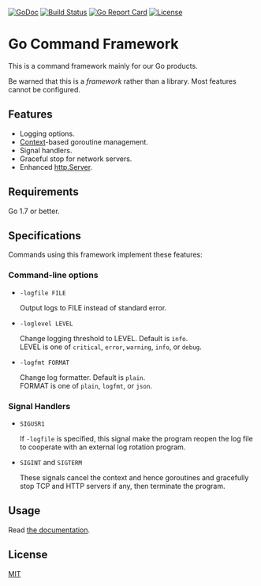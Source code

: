 [![GoDoc](https://godoc.org/github.com/cybozu-go/cmd?status.svg)][godoc]
[![Build Status](https://travis-ci.org/cybozu-go/cmd.svg?branch=master)](https://travis-ci.org/cybozu-go/cmd)
[![Go Report Card](https://goreportcard.com/badge/github.com/cybozu-go/cmd)](https://goreportcard.com/report/github.com/cybozu-go/cmd)
[![License](https://img.shields.io/github/license/cybozu-go/cmd.svg?maxAge=2592000)](LICENSE)

Go Command Framework
====================

This is a command framework mainly for our Go products.

Be warned that this is a _framework_ rather than a library.
Most features cannot be configured.

Features
--------

* Logging options.
* [Context](https://golang.org/pkg/context/)-based goroutine management.
* Signal handlers.
* Graceful stop for network servers.
* Enhanced [http.Server](https://golang.org/pkg/net/http/#Server).

Requirements
------------

Go 1.7 or better.

Specifications
--------------

Commands using this framework implement these features:

### Command-line options

* `-logfile FILE`

    Output logs to FILE instead of standard error.

* `-loglevel LEVEL`

    Change logging threshold to LEVEL.  Default is `info`.  
    LEVEL is one of `critical`, `error`, `warning`, `info`, or `debug`.

* `-logfmt FORMAT`

    Change log formatter.  Default is `plain`.  
    FORMAT is one of `plain`, `logfmt`, or `json`.

### Signal Handlers

* `SIGUSR1`

    If `-logfile` is specified, this signal make the program reopen
    the log file to cooperate with an external log rotation program.

* `SIGINT` and `SIGTERM`

    These signals cancel the context and hence goroutines and
    gracefully stop TCP and HTTP servers if any, then terminate
    the program.

Usage
-----

Read [the documentation][godoc].

License
-------

[MIT][]

[godoc]: https://godoc.org/github.com/cybozu-go/cmd
[MIT]: https://opensource.org/licenses/MIT
